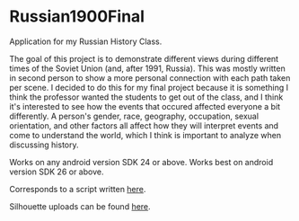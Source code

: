 # Russian1900Final
Application for my Russian History Class.

The goal of this project is to demonstrate different views during different times of the Soviet Union (and, after 1991, Russia).
This was mostly written in second person to show a more personal connection with each path taken per scene.
I decided to do this for my final project because it is something I think the professor wanted the students to get out of the class, and I think it's interested to see how the events that occured affected everyone a bit differently.
A person's gender, race, geography, occupation, sexual orientation, and other factors all affect how they will interpret events and come to understand the world, which I think is important to analyze when discussing history.

Works on any android version SDK 24 or above.
Works best on android version SDK 26 or above.

Corresponds to a script written [here](https://docs.google.com/document/d/1YxomOk9XP1kX_65FnEGS6AQcvf62sZHac6LR_agPK5Q/edit?usp=sharing).

Silhouette uploads can be found [here](https://alex.pheiffer.net/russia/index.php?title=Main_Page).
